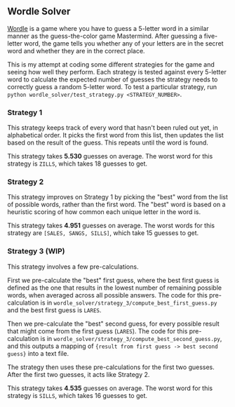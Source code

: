 ## Wordle Solver

[Wordle](https://www.powerlanguage.co.uk/wordle/) is a game where you have to guess a 5-letter word in a similar manner
as the guess-the-color game Mastermind. After guessing a five-letter word, the game tells you whether any of your
letters are in the secret word and whether they are in the correct place.

This is my attempt at coding some different strategies for the game and seeing how well they perform. Each strategy
is tested against every 5-letter word to calculate the expected number of guesses the strategy needs to correctly
guess a random 5-letter word. To test a particular strategy,
run `python wordle_solver/test_strategy.py <STRATEGY_NUMBER>`.

### Strategy 1

This strategy keeps track of every word that hasn't been ruled out yet, in alphabetical order. It picks the first word
from this list, then updates the list based on the result of the guess. This repeats until the word is found.

This strategy takes **5.530** guesses on average. The worst word for this strategy is `ZILLS`, which takes 18 guesses to
get.

### Strategy 2

This strategy improves on Strategy 1 by picking the "best" word from the list of possible words, rather than the first
word. The "best" word is based on a heuristic scoring of how common each unique letter in the word is.

This strategy takes **4.951** guesses on average. The worst words for this strategy are `[SALES, SANGS, SILLS]`,
which take 15 guesses to get.

### Strategy 3 (WIP)

This strategy involves a few pre-calculations.

First we pre-calculate the "best" first guess, where the best first guess is defined as the one that results in the
lowest number of remaining possible words, when averaged across all possible answers. The code for this pre-calculation
is in `wordle_solver/strategy_3/compute_best_first_guess.py` and the best first guess is `LARES`.

Then we pre-calculate the "best" second guess, for every possible result that might come from the first guess (`LARES`).
The code for this pre-calculation is in `wordle_solver/strategy_3/compute_best_second_guess.py`, and this outputs
a mapping of `{result from first guess -> best second guess}` into a text file.

The strategy then uses these pre-calculations for the first two guesses. After the first two guesses, it acts like
Strategy 2.

This strategy takes **4.535** guesses on average. The worst word for this strategy is `SILLS`, which takes 16 guesses
to get.
